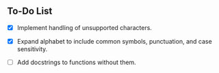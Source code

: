 ## To-Do List

- [x] Implement handling of unsupported characters.
- [x] Expand alphabet to include common symbols, punctuation, and case sensitivity.
- [ ] Add docstrings to functions without them.


